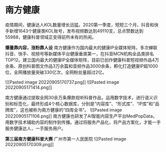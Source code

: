 # 南方健康

疫情期间，健康达人KOL数量增长迅猛。2020第一季度，短短三个月，抖音和快手新增1643个健康类KOL账号，发布视频数达到49110支，总点赞数达到55988，健康科普领域正变得前所未有的热闹。

**爆量靠内容，涨粉靠人设**
南方健康作为国内最大的健康IP全媒体矩阵，多次蝉联抖音、快手、视频号等新媒体平台健康垂类第一，在抖音MCN机构全品类排名TOP12。建立国内最大的健康IP全媒体矩阵，目前已创作健康科普短视频作品4万余条、原创科普图文作品3万余篇和音频作品3000余条，孵化打造健康IP超1000位，全网播放量突破330亿次，全网粉丝量超过2亿。

![[Pasted image 20220905170737.png]]
![[Pasted image 20220905171414.png]]

南方健康通过提取全网30余万条爆款视听科普作品，运用数字技术，进行语义识别和标签化，最终形成4个核心数据库，分别是“内容库”、“形式库”、“IP库”和“品牌库”，这也被称为南方健康的“四库全书”。
![[Pasted image 20220905171106.png]]
南方健康也研发了AI智能内容生产平台MedPopData，用数字技术辅助内容的制作到传播。通过将服务产品化，将产品方案化，才能一手服务健康达人，一手服务用户。

**第三届南方健康科普大赛**
广州市第一人民医院
![[Pasted image 20220905170309.png]]

# 